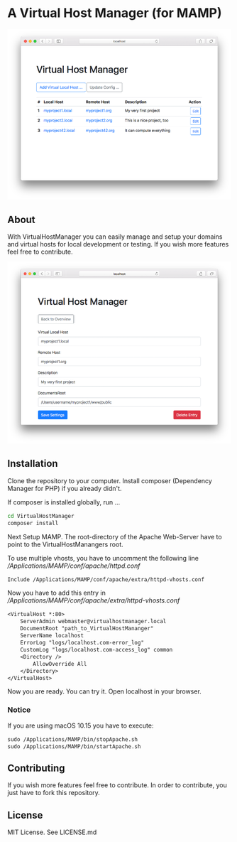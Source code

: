# A Virtual Host Manager (for MAMP)


![alt text](docs/overview.png)


## About

With VirtualHostManager you can easily manage and setup your domains and virtual hosts for local development or testing. If you wish more features feel free to contribute.

![alt text](docs/edit_host.png)

## Installation

Clone the repository to your computer. Install composer (Dependency Manager for PHP) if you already didn't.

If composer is installed globally, run ...

```bash
cd VirtualHostManager
composer install
```

Next Setup MAMP. The root-directory of the Apache Web-Server have to point to the VirtualHostManangers root.

To use multiple vhosts, you have to uncomment the following line
*/Applications/MAMP/conf/apache/httpd.conf*

```apacheconf
Include /Applications/MAMP/conf/apache/extra/httpd-vhosts.conf
```

Now you have to add this entry in
*/Applications/MAMP/conf/apache/extra/httpd-vhosts.conf*

```apacheconf
<VirtualHost *:80>
    ServerAdmin webmaster@virtualhostmanager.local
    DocumentRoot "path_to_VirtualHostMananger"
    ServerName localhost
    ErrorLog "logs/localhost.com-error_log"
    CustomLog "logs/localhost.com-access_log" common
    <Directory />
        AllowOverride All
    </Directory>
</VirtualHost>
```

Now you are ready. You can try it. Open localhost in your browser.

### Notice
If you are using macOS 10.15 you have to execute:
```
sudo /Applications/MAMP/bin/stopApache.sh
sudo /Applications/MAMP/bin/startApache.sh
```

## Contributing
If you wish more features feel free to contribute. In order to contribute, you just have to fork this repository.

## License
MIT License. See  LICENSE.md
